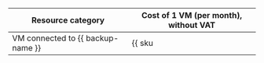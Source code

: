 | Resource category | Cost of 1 VM (per month), without VAT |
| --- | --- |
| VM connected to {{ backup-name }} | {{ sku|USD|backup.protected_vms.v2|month|string }} |
